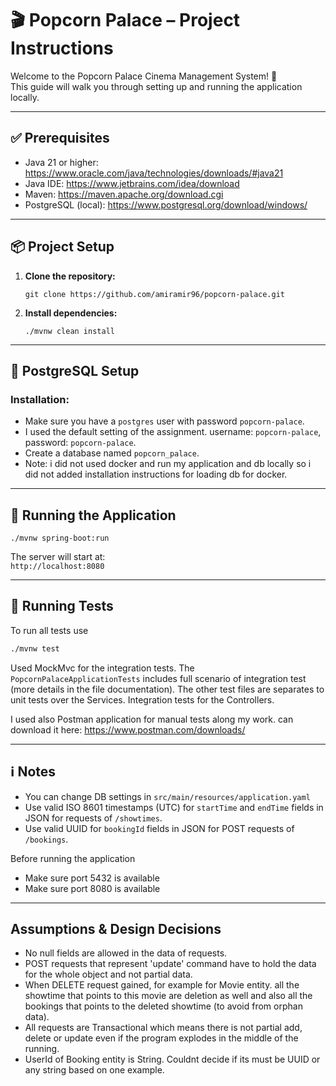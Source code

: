 # 🎬 Popcorn Palace – Project Instructions

Welcome to the Popcorn Palace Cinema Management System! 🍿  
This guide will walk you through setting up and running the application locally.

---

## ✅ Prerequisites

- Java 21 or higher: https://www.oracle.com/java/technologies/downloads/#java21
- Java IDE:  https://www.jetbrains.com/idea/download
- Maven: https://maven.apache.org/download.cgi
- PostgreSQL (local): https://www.postgresql.org/download/windows/

---

## 📦 Project Setup

1. **Clone the repository:**
   ```Terminal:
   git clone https://github.com/amiramir96/popcorn-palace.git
   ```

2. **Install dependencies:**
   ```Terminal:
   ./mvnw clean install
   ```
---
## 🐘 PostgreSQL Setup

### Installation:
- Make sure you have a `postgres` user with password `popcorn-palace`.
- I used the default setting of the assignment. username: `popcorn-palace`, password: `popcorn-palace`.
- Create a database named `popcorn_palace`.
- Note: i did not used docker and run my application and db locally so i did not added installation instructions for loading db for docker.
---

## 🚀 Running the Application

```Terminal:
./mvnw spring-boot:run
```

The server will start at:  
`http://localhost:8080`

---

## 🧪 Running Tests

To run all tests use
```bash
./mvnw test
```
Used MockMvc for the integration tests.
The `PopcornPalaceApplicationTests` includes full scenario of integration test (more details in the file documentation).
The other test files are separates to unit tests over the Services. Integration tests for the Controllers.

I used also Postman application for manual tests along my work.
can download it here: https://www.postman.com/downloads/

---

## ℹ️ Notes

- You can change DB settings in `src/main/resources/application.yaml`
- Use valid ISO 8601 timestamps (UTC) for `startTime` and `endTime` fields in JSON for requests of `/showtimes`.
- Use valid UUID for `bookingId` fields in JSON for POST requests of `/bookings`.
  
Before running the application
- Make sure port 5432 is available
- Make sure port 8080 is available

---

## Assumptions & Design Decisions
- No null fields are allowed in the data of requests.
- POST requests that represent 'update' command have to hold the data for the whole object and not partial data.
- When DELETE request gained, for example for Movie entity. all the showtime that points to this movie are deletion as well and also all the bookings that points to the deleted showtime (to avoid from orphan data).
- All requests are Transactional which means there is not partial add, delete or update even if the program explodes in the middle of the running.
- UserId of Booking entity is String. Couldnt decide if its must be UUID or any string based on one example.
